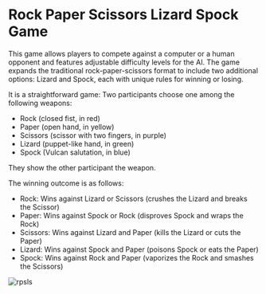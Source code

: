 # Rock Paper Scissors Lizard Spock Game

This game allows players to compete against a computer or a human opponent and features adjustable difficulty levels for the AI. The game expands the traditional rock-paper-scissors format to include two additional options: Lizard and Spock, each with unique rules for winning or losing.

It is a straightforward game:
Two participants choose one among the following weapons:
- Rock (closed fist, in red)
- Paper (open hand, in yellow)
- Scissors (scissor with two fingers, in purple)
- Lizard (puppet-like hand, in green)
- Spock (Vulcan salutation, in blue)

They show the other participant the weapon.

The winning outcome is as follows:
- Rock: Wins against Lizard or Scissors (crushes the Lizard and breaks the Scissor)
- Paper: Wins against Spock or Rock (disproves Spock and wraps the Rock)
- Scissors: Wins against Lizard and Paper (kills the Lizard or cuts the Paper)
- Lizard: Wins against Spock and Paper (poisons Spock or eats the Paper)
- Spock: Wins against Rock and Paper (vaporizes the Rock and smashes the Scissors)

![rpsls](https://upload.wikimedia.org/wikipedia/commons/a/ad/Pierre_ciseaux_feuille_l%C3%A9zard_spock_aligned.svg)
